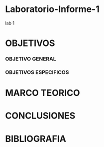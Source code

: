 # Laboratorio-Informe-1
lab 1
# OBJETIVOS

### OBJETIVO GENERAL

### OBJETIVOS ESPECIFICOS

# MARCO TEORICO
# CONCLUSIONES 
# BIBLIOGRAFIA
